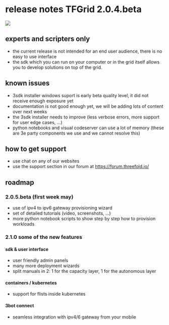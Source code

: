 # release notes TFGrid 2.0.4.beta

![](releasenotes.png)

## experts and scripters only

- the current release is not intended for an end user audience, there is no easy to use interface
- the sdk which you can run on your computer or in the grid itself allows you to develop solutions on top of the grid.

## known issues

- 3sdk installer windows suport is early beta quality level, it did not receive enough exposure yet
- documentation is not good enough yet, we will be adding lots of content over next weeks
- the 3sdk installer needs to improve (less verbose errors, more support for user edge cases, ...)
- python notebooks and visual codeserver can use a lot of memory (these are 3e party components we use and we cannot resolve this)

## how to get support

- use chat on any of our websites
- use the support section in our forum at https://forum.threefold.io/

## roadmap 

### 2.0.5.beta (first week may)

- use of ipv4 to ipv6 gateway provisioning wizard
- set of detailed tutorials (video, screenshots, ...)
- more python notebook scripts to show step by step how to provision workloads

### 2.1.0 some of the new features

#### sdk & user interface

- user friendly admin panels
- many more deployment wizards
- split manuals in 2: 1 for the capacity layer, 1 for the autonomous layer

#### containers / kubernetes

- support for flists inside kubernetes

#### 3bot connect

- seamless integration with ipv4/6 gateway from your mobile